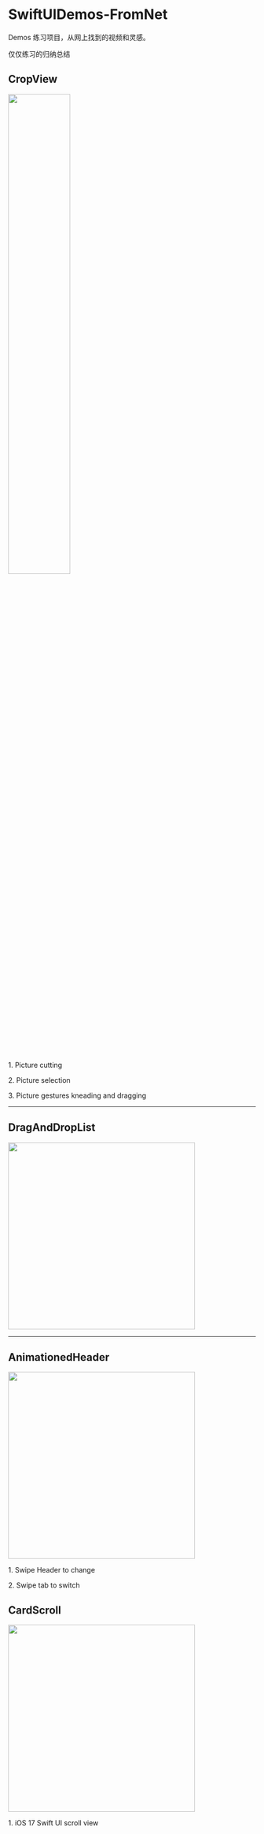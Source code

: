 # SwiftUIDemos-FromNet
Demos
练习项目，从网上找到的视频和灵感。

仅仅练习的归纳总结

## CropView

<img align="center" src="PreView/Preview-crop.gif" width="50%" height="50%">

<p> 1. Picture cutting </p> 
<p> 2. Picture selection </p> 
<p> 3. Picture gestures kneading and dragging </p>


***



## DragAndDropList

<img align="center" src="PreView/PreviewDragAndDropList.gif" width="380">
 

***



## AnimationedHeader

<img align="center" src="PreView/AnimationedHeader.gif" width="380">

<p> 1. Swipe Header to change </p> 
<p> 2. Swipe tab to switch </p>

## CardScroll

<img align="center" src="PreView/CardScroll.gif" width="380">

<p> 1. iOS 17 Swift UI scroll view </p> 
 